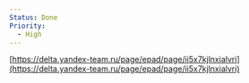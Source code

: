```yaml
---
Status: Done
Priority:
  - High
---
```

[https://delta.yandex-team.ru/page/epad/page/ii5x7kjlnxialvri](https://delta.yandex-team.ru/page/epad/page/ii5x7kjlnxialvri)